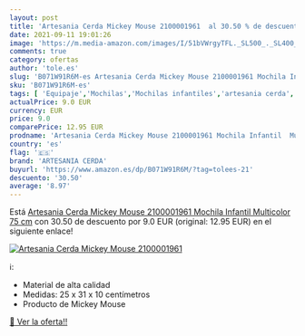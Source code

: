 ```yaml
---
layout: post
title: 'Artesania Cerda Mickey Mouse 2100001961  al 30.50 % de descuento'
date: 2021-09-11 19:01:26
image: 'https://m.media-amazon.com/images/I/51bVWrgyTFL._SL500_._SL400_.jpg'
comments: true
category: ofertas
author: 'tole.es'
slug: 'B071W91R6M-es Artesania Cerda Mickey Mouse 2100001961 Mochila Infantil...'
sku: 'B071W91R6M-es'
tags: [ 'Equipaje','Mochilas','Mochilas infantiles','artesania cerda','mochila', ]
actualPrice: 9.0 EUR
currency: EUR
price: 9.0
comparePrice: 12.95 EUR
prodname: 'Artesania Cerda Mickey Mouse 2100001961 Mochila Infantil  Multicolor  75 cm'
country: 'es'
flag: '🇪🇸'
brand: 'ARTESANIA CERDA'
buyurl: 'https://www.amazon.es/dp/B071W91R6M/?tag=tolees-21'
descuento: '30.50'
average: '8.97'
---
```


Está [Artesania Cerda Mickey Mouse 2100001961 Mochila Infantil  Multicolor  75 cm](https://www.amazon.es/dp/B071W91R6M/?tag=tolees-21) con 30.50 de descuento por 9.0 EUR (original: 12.95 EUR) en el siguiente enlace!

[![Artesania Cerda Mickey Mouse 2100001961 ](https://m.media-amazon.com/images/I/51bVWrgyTFL._SL500_._SL400_.jpg)](https://www.amazon.es/dp/B071W91R6M/?tag=tolees-21)

ℹ️:

- Material de alta calidad
- Medidas: 25 x 31 x 10 centímetros
- Producto de Mickey Mouse

[🛒 Ver la oferta!!](https://www.amazon.es/dp/B071W91R6M/?tag=tolees-21)
